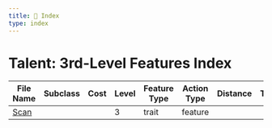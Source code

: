 ```yaml
---
title: 📑 Index
type: index
---
```


# Talent: 3rd-Level Features Index

| File Name       | Subclass | Cost | Level | Feature Type | Action Type | Distance | Target |
| --------------- | -------- | ---- | ----- | ------------ | ----------- | -------- | ------ |
| [Scan](../Scan) |          |      | 3     | trait        | feature     |          |        |
